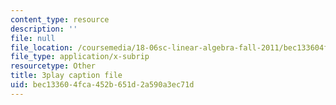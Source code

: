 ```yaml
---
content_type: resource
description: ''
file: null
file_location: /coursemedia/18-06sc-linear-algebra-fall-2011/bec133604fca452b651d2a590a3ec71d_HEQuN0QELSQ.srt
file_type: application/x-subrip
resourcetype: Other
title: 3play caption file
uid: bec13360-4fca-452b-651d-2a590a3ec71d
---
```

